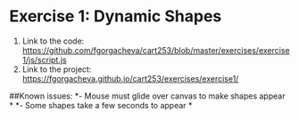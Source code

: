 # Exercise 1: Dynamic Shapes

1. Link to the code:    https://github.com/fgorgacheva/cart253/blob/master/exercises/exercise1/js/script.js
2. Link to the project: https://fgorgacheva.github.io/cart253/exercises/exercise1/


##Known issues:
 *- Mouse must glide over canvas to make shapes appear *
 *- Some shapes take a few seconds to appear *
